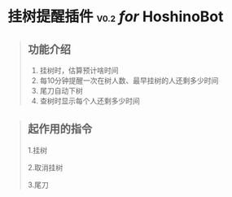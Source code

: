 # 挂树提醒插件 <font size=3>V0.2</font> *for* HoshinoBot<br>

> ## 功能介绍  
> 1. 挂树时，估算预计啥时间
> 2. 每10分钟提醒一次在树人数、最早挂树的人还剩多少时间
> 3. 尾刀自动下树
> 4. 查树时显示每个人还剩多少时间

>##   

>## 起作用的指令  
>1.挂树
>
>2.取消挂树
>  
>3.尾刀

<br>  

